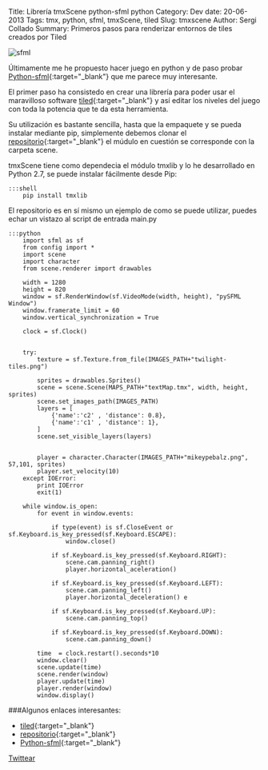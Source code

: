 Title: Librería tmxScene python-sfml python
Category: Dev
date:  20-06-2013
Tags: tmx, python, sfml, tmxScene, tiled
Slug: tmxscene
Author: Sergi Collado
Summary: Primeros pasos para renderizar entornos de tiles creados por Tiled


![sfml](|filename|/images/posts/sfml-logo.png)

Últimamente me he propuesto hacer juego en python y de paso probar [Python-sfml](http://www.python-sfml.org/index.html){:target="_blank"} que me parece muy interesante.

El primer paso ha consistedo en crear una librería para poder usar el maravilloso software [tiled](http://www.mapeditor.org/){:target="_blank"} y así editar los niveles del juego con toda la potencia que te da esta herramienta.

Su utilización es bastante sencilla, hasta que la empaquete y se pueda instalar mediante pip, simplemente debemos clonar el [repositorio](https://github.com/sergicollado/sceneTmx){:target="_blank"} el múdulo en cuestión se corresponde con la carpeta scene.

tmxScene tiene como dependecia el módulo tmxlib y lo he desarrollado en Python 2.7, se puede instalar fácilmente desde Pip:

    :::shell
        pip install tmxlib

El repositorio es en sí mismo un ejemplo de como se puede utilizar, puedes echar un vistazo al script de entrada main.py 

    :::python
        import sfml as sf
        from config import *
        import scene
        import character
        from scene.renderer import drawables

        width = 1280
        height = 820
        window = sf.RenderWindow(sf.VideoMode(width, height), "pySFML Window")
        window.framerate_limit = 60
        window.vertical_synchronization = True

        clock = sf.Clock()


        try:
            texture = sf.Texture.from_file(IMAGES_PATH+"twilight-tiles.png")
            
            sprites = drawables.Sprites()
            scene = scene.Scene(MAPS_PATH+"textMap.tmx", width, height, sprites)
            scene.set_images_path(IMAGES_PATH)
            layers = [
                {'name':'c2' , 'distance': 0.8},
                {'name':'c1' , 'distance': 1},
            ]
            scene.set_visible_layers(layers)

            
            player = character.Character(IMAGES_PATH+"mikeypebalz.png", 57,101, sprites)
            player.set_velocity(10)
        except IOError: 
            print IOError
            exit(1)

        while window.is_open:
            for event in window.events:

                if type(event) is sf.CloseEvent or sf.Keyboard.is_key_pressed(sf.Keyboard.ESCAPE):
                    window.close()

                if sf.Keyboard.is_key_pressed(sf.Keyboard.RIGHT):
                    scene.cam.panning_right()
                    player.horizontal_aceleration()

                if sf.Keyboard.is_key_pressed(sf.Keyboard.LEFT):
                    scene.cam.panning_left()
                    player.horizontal_deceleration() e

                if sf.Keyboard.is_key_pressed(sf.Keyboard.UP):
                    scene.cam.panning_top()

                if sf.Keyboard.is_key_pressed(sf.Keyboard.DOWN):
                    scene.cam.panning_down()

            time  = clock.restart().seconds*10
            window.clear() 
            scene.update(time)
            scene.render(window)
            player.update(time)
            player.render(window)
            window.display() 
    
###Algunos enlaces interesantes:
* [tiled](http://www.mapeditor.org/){:target="_blank"}
* [repositorio](https://github.com/sergicollado/sceneTmx){:target="_blank"}
* [Python-sfml](http://www.python-sfml.org/index.html){:target="_blank"}



<a href="https://twitter.com/share" class="twitter-share-button" data-url="http://sergicollado.com/tmxscene.html" data-via="circun4" data-lang="es">Twittear</a>
<script>!function(d,s,id){var js,fjs=d.getElementsByTagName(s)[0],p=/^http:/.test(d.location)?'http':'https';if(!d.getElementById(id)){js=d.createElement(s);js.id=id;js.src=p+'://platform.twitter.com/widgets.js';fjs.parentNode.insertBefore(js,fjs);}}(document, 'script', 'twitter-wjs');</script>



